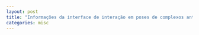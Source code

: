 ```yaml
---
layout: post
title: "Informações da interface de interação em poses de complexos antígeno-anticorpo"
categories: misc
---
```

